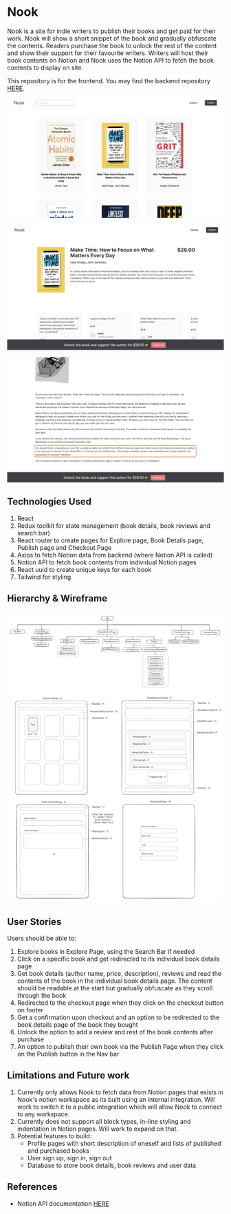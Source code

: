 # Nook

Nook is a site for indie writers to publish their books and get paid for their work. Nook will show a short snippet of the book and gradually obfuscate the contents. Readers purchase the book to unlock the rest of the content and show their support for their favourite writers. Writers will host their book contents on Notion and Nook uses the Notion API to fetch the book contents to display on site.

This repository is for the frontend. You may find the backend repository [HERE](https://github.com/awhuiyun/nook-server).

<kbd>![Explore Page screenshot](images/ExplorePage.png) </kbd>

<kbd>![Book Details Page screenshot](images/BookDetailsPage.png)</kbd>

<kbd>![Example of obfuscation screenshot](images/ObfuscateExample.png)</kbd>

## Technologies Used

1. React
2. Redux toolkit for state management (book details, book reviews and search bar)
3. React router to create pages for Explore page, Book Details page, Publish page and Checkout Page
4. Axios to fetch Notion data from backend (where Notion API is called)
5. Notion API to fetch book contents from individual Notion pages
6. React uuid to create unique keys for each book
7. Tailwind for styling

## Hierarchy & Wireframe

<kbd>![Hierarchy screenshot](images/Hierarchy.png)</kbd>
<kbd>![Wireframe screenshot](images/Wireframe.png)</kbd>

## User Stories

Users should be able to:

1. Explore books in Explore Page, using the Search Bar if needed
2. Click on a specific book and get redirected to its individual book details page
3. Get book details (author name, price, description), reviews and read the contents of the book in the individual book details page. The content should be readable at the start but gradually obfuscate as they scroll through the book
4. Redirected to the checkout page when they click on the checkout button on footer
5. Get a confirmation upon checkout and an option to be redirected to the book details page of the book they bought
6. Unlock the option to add a review and rest of the book contents after purchase
7. An option to publish their own book via the Publish Page when they click on the Publish button in the Nav bar

## Limitations and Future work

1. Currently only allows Nook to fetch data from Notion pages that exists in Nook's notion workspace as its built using an internal integration. Will work to switch it to a public integration which will allow Nook to connect to any workspace.
2. Currently does not support all block types, in-line styling and indentation in Notion pages. Will work to expand on that.
3. Potential features to build:
   - Profile pages with short description of oneself and lists of published and purchased books
   - User sign up, sign in, sign out
   - Database to store book details, book reviews and user data

## References

- Notion API documentation [HERE](https://developers.notion.com/reference/intro)
